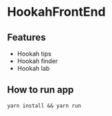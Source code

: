 # HookahFrontEnd

## Features

- Hookah tips
- Hookah finder
- Hookah lab

## How to run app

`yarn install && yarn run`
